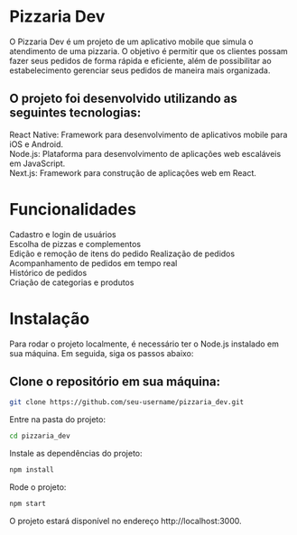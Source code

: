 # Pizzaria Dev
O Pizzaria Dev é um projeto de um aplicativo mobile que simula o atendimento de uma pizzaria. O objetivo é permitir que os clientes possam fazer seus pedidos de forma rápida e eficiente, além de possibilitar ao estabelecimento gerenciar seus pedidos de maneira mais organizada.

## O projeto foi desenvolvido utilizando as seguintes tecnologias:

React Native: Framework para desenvolvimento de aplicativos mobile para iOS e Android.  
Node.js: Plataforma para desenvolvimento de aplicações web escaláveis em JavaScript.  
Next.js: Framework para construção de aplicações web em React.  

# Funcionalidades
Cadastro e login de usuários  
Escolha de pizzas e complementos   
Edição e remoção de itens do pedido 
Realização de pedidos  
Acompanhamento de pedidos em tempo real  
Histórico de pedidos  
Criação de categorias e produtos

# Instalação
Para rodar o projeto localmente, é necessário ter o Node.js instalado em sua máquina. Em seguida, siga os passos abaixo:  

## Clone o repositório em sua máquina:
```bash
git clone https://github.com/seu-username/pizzaria_dev.git
```

Entre na pasta do projeto: 
```bash
cd pizzaria_dev  
```

Instale as dependências do projeto:  
```bash
npm install 
```

Rode o projeto:  
```bash
npm start  
```

O projeto estará disponível no endereço http://localhost:3000.  



